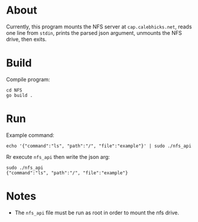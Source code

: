 # About
Currently, this program mounts the NFS server at `cap.calebhicks.net`, reads one line from `stdin`, prints the parsed json argument, unmounts the NFS drive, then exits. 

# Build
Compile program:

```
cd NFS
go build .
```

# Run
Example command:
```
echo '{"command":"ls", "path":"/", "file":"example"}' | sudo ./nfs_api
```
Rr execute `nfs_api` then write the json arg:
```
sudo ./nfs_api
{"command":"ls", "path":"/", "file":"example"}
```
# Notes
- The `nfs_api` file must be run as root in order to mount the nfs drive.
